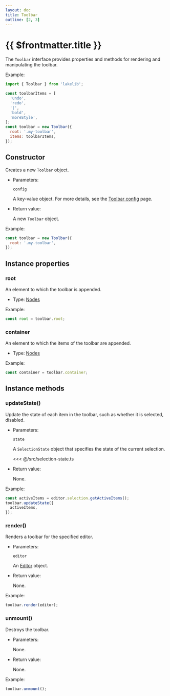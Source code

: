 ```yaml
---
layout: doc
title: Toolbar
outline: [2, 3]
---
```


# {{ $frontmatter.title }}

The `Toolbar` interface provides properties and methods for rendering and manipulating the toolbar.

Example:

```js
import { Toolbar } from 'lakelib';

const toolbarItems = [
  'undo',
  'redo',
  '|',
  'bold',
  'moreStyle',
];
const toolbar = new Toolbar({
  root: '.my-toolbar',
  items: toolbarItems,
});
```


## Constructor

Creates a new `Toolbar` object.

* Parameters:

  `config`

  A key-value object. For more details, see the [Toolbar config](/reference/toolbar-config.md) page.

* Return value:

  A new `Toolbar` object.

Example:

```js
const toolbar = new Toolbar({
  root: '.my-toolbar',
});
```


## Instance properties

### root <Badge type="info" text="Read only" />

An element to which the toolbar is appended.

* Type: [Nodes](/reference/nodes.md)

Example:

```js
const root = toolbar.root;
```


### container <Badge type="info" text="Read only" />

An element to which the items of the toolbar are appended.

* Type: [Nodes](/reference/nodes.md)

Example:

```js
const container = toolbar.container;
```


## Instance methods

### updateState()

Update the state of each item in the toolbar, such as whether it is selected, disabled.

* Parameters:

  `state`

  A `SelectionState` object that specifies the state of the current selection.

  <<< @/src/selection-state.ts

* Return value:

  None.

Example:

```js
const activeItems = editor.selection.getActiveItems();
toolbar.updateState({
  activeItems,
});
```


### render()

Renders a toolbar for the specified editor.

* Parameters:

  `editor`

  An [Editor](./editor.md) object.

* Return value:

  None.

Example:

```js
toolbar.render(editor);
```


### unmount()

Destroys the toolbar.

* Parameters:

  None.

* Return value:

  None.

Example:

```js
toolbar.unmount();
```

